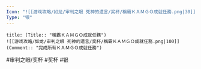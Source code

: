 ```yaml
---
Icon: "![[游戏攻略/如龙/审判之眼 死神的遗言/奖杯/稱霸ＫＡＭＧＯ成就任務.png|30]]"
Type: "银"
---
```

```ad-common-silver-trophy
title: (Title:: "稱霸ＫＡＭＧＯ成就任務")
![[游戏攻略/如龙/审判之眼 死神的遗言/奖杯/稱霸ＫＡＭＧＯ成就任務.png|100]]
(Comment:: "完成所有ＫＡＭＧＯ成就任務")
```

#审判之眼/奖杯 #奖杯 #银
